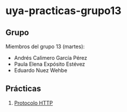 # uya-practicas-grupo13

## Grupo

Miembros del grupo 13 (martes):

* Andrés Calimero García Pérez
* Paula Elena Expósito Estévez
* Eduardo Nuez Wehbe

## Prácticas

1. [Protocolo HTTP](https://github.com/alu0101070650/uya-practicas-grupo13/tree/master/practica1)
